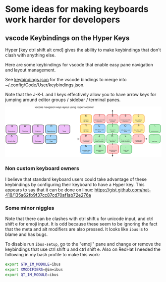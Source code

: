 # Some ideas for making keyboards work harder for developers

## vscode Keybindings on the Hyper Keys

Hyper [key ctrl shift alt cmd] gives the ability to make keybindings that
don't clash with anything else.

Here are some keybindings for vscode that
enable easy pane navigation and layout management.


See [keybindings.json](keybindings.json) for the vscode bindings to merge into
~/.config/Code/User/keybindings.json.

Note that the J-K-L and I keys effectively allow you to have
arrow keys for jumping around editor groups / sidebar / terminal panes.


![vscode keybindings](vscode.svg)

### Non custom keyboard owners

I believe that standard keyboard users could take advantage of these keybindings
by configuring their keyboard to have a Hyper key. This appears to say that
it can be done on linux:
https://gist.github.com/nat-418/135a62fb9f37cc87cd70af1ab72e276a


### Some minor niggles

Note that there can be clashes with ctrl shift u for unicode input, and ctrl
shift e for emoji input. It is odd because these seem to be ignoring the fact
that the meta and alt modifiers are also pressed. It looks like ``ibus`` is
to blame and has bugs.

To disable run ```ibus-setup```, go to the "emoji" pane and change or remove
the keybindings that use ctrl shift u and ctrl shift e. Also on RedHat I
needed the following in my bash profile to make this work:

```bash
export GTK_IM_MODULE=ibus
export XMODIFIERS=@im=ibus
export QT_IM_MODULE=ibus
```
